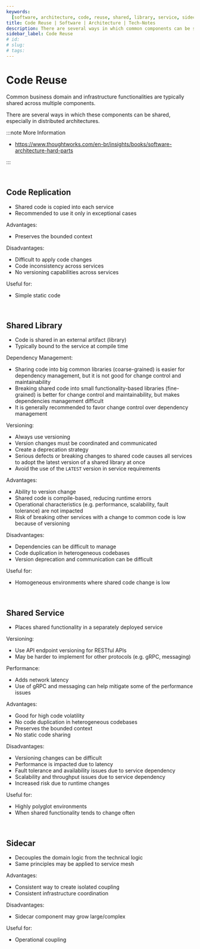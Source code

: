 ```yaml
---
keywords:
  [software, architecture, code, reuse, shared, library, service, sidecar, mesh]
title: Code Reuse | Software | Architecture | Tech-Notes
description: There are several ways in which common components can be shared, especially in distributed architectures.
sidebar_label: Code Reuse
# id:
# slug:
# tags:
---
```


# Code Reuse

Common business domain and infrastructure functionalities are typically shared across multiple components.

There are several ways in which these components can be shared, especially in distributed architectures.

:::note More Information

- https://www.thoughtworks.com/en-br/insights/books/software-architecture-hard-parts

:::

<br/>

## Code Replication

- Shared code is copied into each service
- Recommended to use it only in exceptional cases

Advantages:

- Preserves the bounded context

Disadvantages:

- Difficult to apply code changes
- Code inconsistency across services
- No versioning capabilities across services

Useful for:

- Simple static code

<br/>

## Shared Library

- Code is shared in an external artifact (library)
- Typically bound to the service at compile time

Dependency Management:

- Sharing code into big common libraries (coarse-grained) is easier for dependency management, but it is not good for change control and maintainability
- Breaking shared code into small functionality-based libraries (fine-grained) is better for change control and maintainability, but makes dependencies management difficult
- It is generally recommended to favor change control over dependency management

Versioning:

- Always use versioning
- Version changes must be coordinated and communicated
- Create a deprecation strategy
- Serious defects or breaking changes to shared code causes all services to adopt the latest version of a shared library at once
- Avoid the use of the `LATEST` version in service requirements

Advantages:

- Ability to version change
- Shared code is compile-based, reducing runtime errors
- Operational characteristics (e.g. performance, scalability, fault tolerance) are not impacted
- Risk of breaking other services with a change to common code is low because of versioning

Disadvantages:

- Dependencies can be difficult to manage
- Code duplication in heterogeneous codebases
- Version deprecation and communication can be difficult

Useful for:

- Homogeneous environments where shared code change is low

<br/>

## Shared Service

- Places shared functionality in a separately deployed service

Versioning:

- Use API endpoint versioning for RESTful APIs
- May be harder to implement for other protocols (e.g. gRPC, messaging)

Performance:

- Adds network latency
- Use of gRPC and messaging can help mitigate some of the performance issues

Advantages:

- Good for high code volatility
- No code duplication in heterogeneous codebases
- Preserves the bounded context
- No static code sharing

Disadvantages:

- Versioning changes can be difficult
- Performance is impacted due to latency
- Fault tolerance and availability issues due to service dependency
- Scalability and throughput issues due to service dependency
- Increased risk due to runtime changes

Useful for:

- Highly polyglot environments
- When shared functionality tends to change often

<br/>

## Sidecar

- Decouples the domain logic from the technical logic
- Same principles may be applied to service mesh

Advantages:

- Consistent way to create isolated coupling
- Consistent infrastructure coordination

Disadvantages:

- Sidecar component may grow large/complex

Useful for:

- Operational coupling
